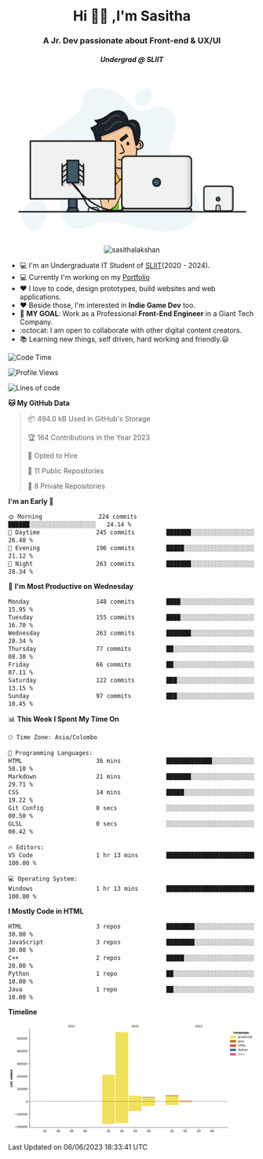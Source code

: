 
<h1 align="center">Hi 🙋‍♂️ ,I'm Sasitha</h1>
<h3 align="center">A Jr. Dev passionate about Front-end & UX/UI</h3>

<i><h5 align="center">Undergrad @ SLIIT</h5></i>

<p align="center">
  <img width="540" height="330" src="https://github.com/SasithaLakshan/SasithaLakshan/blob/main/dev.gif">
</p>
<p align="center"> <img src="https://komarev.com/ghpvc/?username=sasithalakshan&label=Profile%20views&color=0e75b6&style=flat" alt="sasithalakshan" /> </p>

- :computer: I'm an Undergraduate IT Student of [SLIIT](https://www.sliit.lk)(2020 - 2024).
- :computer: Currently I'm working on my <a href="https://SasithaLakshan.github.io" target="_blank">Portfolio</a>
- :heart: I love to code, design prototypes, build websites and web applications.
- :heart: Beside those, I'm interested in **Indie Game Dev** too.
- :electric_plug: **MY GOAL**: Work as a Professional **Front-End Engineer** in a Giant Tech Company.
- :octocat: I am open to collaborate with other digital content creators.
- :books: Learning new things, self driven, hard working and friendly.:smiley:
  
<!-- <h3 align="left">Tech Stack I'm Using</h3> -->

<!--START_SECTION:waka-->
![Code Time](http://img.shields.io/badge/Code%20Time-392%20hrs%2022%20mins-blue)

![Profile Views](http://img.shields.io/badge/Profile%20Views-0-blue)

![Lines of code](https://img.shields.io/badge/From%20Hello%20World%20I%27ve%20Written-894.5%20thousand%20lines%20of%20code-blue)

**🐱 My GitHub Data** 

> 📦 494.0 kB Used in GitHub's Storage 
 > 
> 🏆 164 Contributions in the Year 2023
 > 
> 💼 Opted to Hire
 > 
> 📜 11 Public Repositories 
 > 
> 🔑 8 Private Repositories 
 > 
**I'm an Early 🐤** 

```text
🌞 Morning                224 commits         ██████░░░░░░░░░░░░░░░░░░░   24.14 % 
🌆 Daytime                245 commits         ███████░░░░░░░░░░░░░░░░░░   26.40 % 
🌃 Evening                196 commits         █████░░░░░░░░░░░░░░░░░░░░   21.12 % 
🌙 Night                  263 commits         ███████░░░░░░░░░░░░░░░░░░   28.34 % 
```
📅 **I'm Most Productive on Wednesday** 

```text
Monday                   148 commits         ████░░░░░░░░░░░░░░░░░░░░░   15.95 % 
Tuesday                  155 commits         ████░░░░░░░░░░░░░░░░░░░░░   16.70 % 
Wednesday                263 commits         ███████░░░░░░░░░░░░░░░░░░   28.34 % 
Thursday                 77 commits          ██░░░░░░░░░░░░░░░░░░░░░░░   08.30 % 
Friday                   66 commits          ██░░░░░░░░░░░░░░░░░░░░░░░   07.11 % 
Saturday                 122 commits         ███░░░░░░░░░░░░░░░░░░░░░░   13.15 % 
Sunday                   97 commits          ███░░░░░░░░░░░░░░░░░░░░░░   10.45 % 
```


📊 **This Week I Spent My Time On** 

```text
🕑︎ Time Zone: Asia/Colombo

💬 Programming Languages: 
HTML                     36 mins             █████████████░░░░░░░░░░░░   50.10 % 
Markdown                 21 mins             ███████░░░░░░░░░░░░░░░░░░   29.71 % 
CSS                      14 mins             █████░░░░░░░░░░░░░░░░░░░░   19.22 % 
Git Config               0 secs              ░░░░░░░░░░░░░░░░░░░░░░░░░   00.50 % 
GLSL                     0 secs              ░░░░░░░░░░░░░░░░░░░░░░░░░   00.42 % 

🔥 Editors: 
VS Code                  1 hr 13 mins        █████████████████████████   100.00 % 

💻 Operating System: 
Windows                  1 hr 13 mins        █████████████████████████   100.00 % 
```

**I Mostly Code in HTML** 

```text
HTML                     3 repos             ████████░░░░░░░░░░░░░░░░░   30.00 % 
JavaScript               3 repos             ████████░░░░░░░░░░░░░░░░░   30.00 % 
C++                      2 repos             █████░░░░░░░░░░░░░░░░░░░░   20.00 % 
Python                   1 repo              ██░░░░░░░░░░░░░░░░░░░░░░░   10.00 % 
Java                     1 repo              ██░░░░░░░░░░░░░░░░░░░░░░░   10.00 % 
```



**Timeline**

![Lines of Code chart](https://raw.githubusercontent.com/SasithaLakshan/SasithaLakshan/main/assets/bar_graph.png)


 Last Updated on 06/06/2023 18:33:41 UTC
<!--END_SECTION:waka-->

